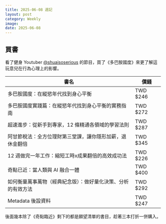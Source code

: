 ```yaml
---
title: 2025-06-08 週記
layout: post
category: Weekly
image:
date: 2025-06-08
---
```


## 買書

看了健身 Youtuber [@shuaisoserious](https://www.youtube.com/@shuaisoserious) 的節目，買了《多巴胺國度》來更了解這玩意兒在行為心理上的影響。

| 書名                             | 價錢       |
| ------------------------------ | -------- |
| 多巴胺國度：在縱慾年代找到身心平衡              | TWD $246 |
| 多巴胺國度實踐篇：在縱慾年代找到身心平衡的實務指南      | TWD $272 |
| 超速進步：從新手到專家，12 條精通各領域的學習法則     | TWD $287 |
| 阿甘節稅法：全方位理財第三堂課，讓你隱形加薪，退休金翻倍   | TWD $345 |
| 12 週做完一年工作：縮短工時x成果翻倍的高效成功法     | TWD $226 |
| 奇點已近：當人類與 AI 融合一體              | TWD $400 |
| 如何衡量萬事萬物（經典紀念版）：做好量化決策、分析的有效方法 | TWD $292 |
| Metadata 後設資料                  | TWD $247 |

後面幾本除了《奇點臨近》剩下的都是願望清單的書目，趁著三本打折一併購入。